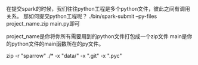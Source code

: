 在提交spark的时候，我们往往python工程是多个python文件，彼此之间有调用关系。
那如何提交python工程呢？
./bin/spark-submit –py-files project_name.zip main.py即可

project_name是你将你所有需要用到的python文件打包成一个zip文件
main是你的python文件的main函数所在的py文件。


zip -r "sparrow" ./* -x "data/" -x ".git" -x ".pyc"
